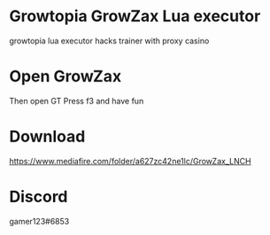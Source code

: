 # Growtopia GrowZax Lua executor
growtopia lua executor hacks trainer with proxy casino
# Open GrowZax 
Then open GT
Press f3 and have fun

# Download
https://www.mediafire.com/folder/a627zc42ne1lc/GrowZax_LNCH
# Discord
gamer123#6853
